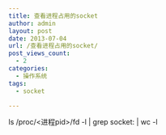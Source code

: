 ```yaml
---
title: 查看进程占用的socket
author: admin
layout: post
date: 2013-07-04
url: /查看进程占用的socket/
post_views_count:
  - 2
categories:
  - 操作系统
tags:
  - socket

---
```

ls /proc/<进程pid>/fd -l | grep socket: | wc -l